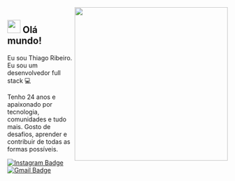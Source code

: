 <img align="right" src="https://raw.githubusercontent.com/lemesBr/lemesBr/undraw_programming_2svr.svg" width="350"/>

## <img src="https://media.giphy.com/media/hvRJCLFzcasrR4ia7z/giphy.gif" width="30px"> Olá mundo!
Eu sou Thiago Ribeiro.
Eu sou um desenvolvedor full stack :computer:

Tenho 24 anos e apaixonado por tecnologia, comunidades e tudo mais. Gosto de desafios, aprender e contribuir de todas as formas possíveis.


[![Instagram Badge](https://img.shields.io/badge/-Instagram-purple?style=flat-square&logo=Instagram&logoColor=white&link=https://www.instagram.com/othiago.lemes/)](https://www.instagram.com/othiago.lemes/)
[![Gmail Badge](https://img.shields.io/badge/-Gmail-c14438?style=flat-square&logo=Gmail&logoColor=white&link=mailto:lemestec@gmail.com)](mailto:lemestec@gmail.com)
